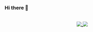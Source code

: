 ### Hi there 👋

<h2 align="center">
  <a href="https://github.com/ThaTguyThimo">
    <img align="center" src="https://github-readme-stats.vercel.app/api?username=ThatGuyThimo&count_private=true">
  </a>
    <a href="https://github.com/ThaTguyThimo">
    <img align="center" src="https://github-readme-stats.vercel.app/api/top-langs/?username=ThatGuyThimo&layout=compact&hide_title=1&card_width=300&theme=dark">
  </a>
  <br>
</h2>
